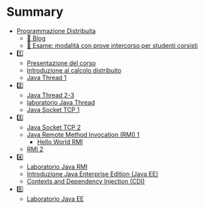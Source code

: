 # Summary

- [Programmazione Distribuita](README.md)
  - [🔗 Blog](blog.md)
  - [📝 Esame: modalità con prove intercorso per studenti corsisti](esame_con_intercorso.md)
- [1️⃣]()
  - [Presentazione del corso]()
  - [Introduzione al calcolo distribuito]()
  - [Java Thread 1]()
- [2️⃣]() 
  - [Java Thread 2-3]()
  - [laboratorio Java Thread]()
  - [Java Socket TCP 1]()
- [3️⃣]()
  - [Java Socket TCP 2]()
  - [Java Remote Method Invocation (RMI) 1]()
    - [ Hello World RMI](03-rmi.md)
  - [RMI 2]()
- [4️⃣]()
  - [Laboratorio Java RMI](03-rmi.md)
  - [Introduzione Java Enterprise Edition (Java EE)](04-javaee.md)
  - [Contexts and Dependency Injection (CDI)](04-cdi.md)
- [5️⃣]()
  - [Laboratorio Java EE](04-javaee-lab.md)
